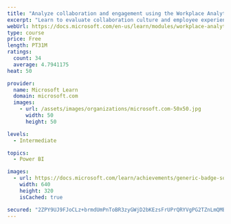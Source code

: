 ```yaml
---
title: "Analyze collaboration and engagement using the Workplace Analytics Ways of working assessment dashboard"
excerpt: "Learn to evaluate collaboration culture and employee experience with a Power BI template using Workplace Analytics data."
webUrl: https://docs.microsoft.com/en-us/learn/modules/workplace-analytics-ways-working/
type: course
price: Free
length: PT31M
ratings:
  count: 34
  average: 4.7941175
heat: 50

provider:
  name: Microsoft Learn
  domain: microsoft.com
  images:
    - url: /assets/images/organizations/microsoft.com-50x50.jpg
      width: 50
      height: 50

levels:
  - Intermediate

topics:
  - Power BI

images:
  - url: https://docs.microsoft.com/learn/achievements/generic-badge-social.png
    width: 640
    height: 320
    isCached: true

secured: "2ZPY9UJ9FJoCLz+brmdUmPnToBR3zyGWjD2bKEzsFrUPrQRYVgPG2TZnLmQMBrZw0u4DVpEDmWH4EXkLKlTx5+Tl3hM2M3NmJJhyiO/aHijFWPocWgUqkQ4urvrefcxR3mvfTyBMuvp42lrWfLTeczYoE10RzjMPU7QfZn9F+SmiPsIV0XwTKBPrD9dxc+pkyNGchmt1xf/lLuDSNnUxXjjKJqJuNqxub5+V6kWs9nDgYfSg+OYa5nP+6arEJBiSOAM/+53bJwYPxbgSQC3zQqmoczXEhynGZNakHGlFAiruvy57wYQySo5bGGpaRNjFhgjnumT0fzaimtfw3iKY2euS667Qsx4BKPJ+XxiogH6uFsgPmBWGo9JCO0Hx9J8ULPLoGe4IuzGeCKVdse0srckvE8+k/XH/FpAKDIfqFUo=;27+gl5fcd12aSS/Q3o/CZg=="
---
```


